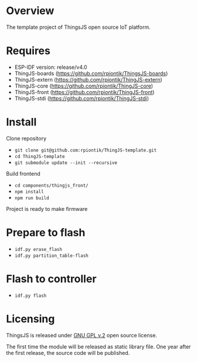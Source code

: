 # Overview
The template project of ThingsJS open source IoT platform.

# Requires
* ESP-IDF version: release/v4.0
* ThingJS-boards (https://github.com/rpiontik/ThingsJS-boards)
* ThingJS-extern (https://github.com/rpiontik/ThingJS-extern)
* ThingJS-core (https://github.com/rpiontik/ThingJS-core)
* ThingJS-front (https://github.com/rpiontik/ThingJS-front)
* ThingJS-stdi (https://github.com/rpiontik/ThingJS-stdi)

# Install
Clone repository

* `git clone git@github.com:rpiontik/ThingJS-template.git`
* `cd ThingJS-template`
* `git submodule update --init --recursive`

Build frontend 

* `cd components/thingjs_front/`
* `npm install`
* `npm run build`

Project is ready to make firmware 

# Prepare to flash

* `idf.py erase_flash`
* `idf.py partition_table-flash`

# Flash to controller
* `idf.py flash`

# Licensing

ThingsJS is released under
[GNU GPL v.2](http://www.gnu.org/licenses/old-licenses/gpl-2.0.html)
open source license.

The first time the module will be released as static library file. One year after the first release, 
the source code will be published.
